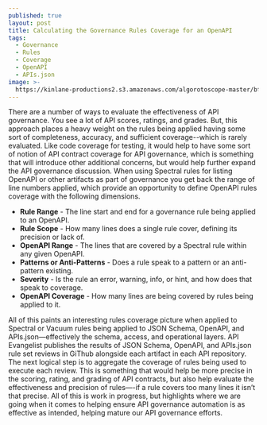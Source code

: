 ```yaml
---
published: true
layout: post
title: Calculating the Governance Rules Coverage for an OpenAPI
tags:
  - Governance
  - Rules
  - Coverage
  - OpenAPI
  - APIs.json
image: >-
  https://kinlane-productions2.s3.amazonaws.com/algorotoscope-master/bf-skinner-containers-stack.jpeg
---
```

There are a number of ways to evaluate the effectiveness of API governance. You see a lot of API scores, ratings, and grades. But, this approach places a heavy weight on the rules being applied having some sort of completeness, accuracy, and sufficient coverage--which is rarely evaluated. Like code coverage for testing, it would help to have some sort of notion of API contract coverage for API governance, which is something that will introduce other additional concerns, but would help further expand the API governance discussion. When using Spectral rules for listing OpenAPI or other artifacts as part of governance you get back the range of line numbers applied, which provide an opportunity to define OpenAPI rules coverage with the following dimensions.

- **Rule Range** - The line start and end for a governance rule being applied to an OpenAPI.
- **Rule Scope** - How many lines does a single rule cover, defining its precision or lack of.
- **OpenAPI Range** - The lines that are covered by a Spectral rule within any given OpenAPI.
- **Patterns or Anti-Patterns** - Does a rule speak to a pattern or an anti-pattern existing.
- **Severity** - Is the rule an error, warning, info, or hint, and how does that speak to coverage.
- **OpenAPI Coverage** - How many lines are being covered by rules being applied to it.

All of this paints an interesting rules coverage picture when applied to Spectral or Vacuum rules being applied to JSON Schema, OpenAPI, and APIs.json—effectively the schema, access, and operational layers. API Evangelist publishes the results of JSON Schema, OpenAPI, and APIs.json rule set reviews in GiThub alongside each artifact in each API repository. The next logical step is to aggregate the coverage of rules being used to execute each review. This is something that would help be more precise in the scoring, rating, and grading of API contracts, but also help evaluate the effectiveness and precision of rules—-if a rule covers too many lines it isn’t that precise. All of this is work in progress, but highlights where we are going when it comes to helping ensure API governance automation is as effective as intended, helping mature our API governance efforts.






